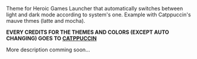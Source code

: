 Theme for Heroic Games Launcher that automatically switches between light and dark mode according to system's one. Example with Catppuccin's mauve thmes (latte and mocha).

**EVERY CREDITS FOR THE THEMES AND COLORS (EXCEPT AUTO CHANGING) GOES TO [CATPPUCCIN](HTTPS://GITHUB.COM/CATPPUCCIN/HEROIC)**

More description comming soon...
